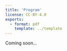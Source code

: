 ```yaml
---
title: 'Program'
license: CC-BY-4.0
exports:
  - format: pdf
    template: ../template
---
```



Coming soon...